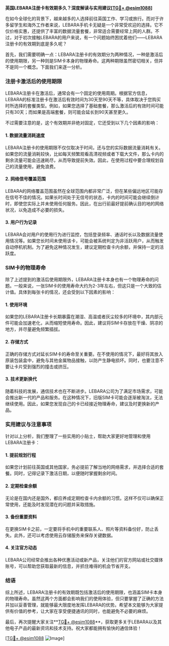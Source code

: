 **英国LEBARA注册卡有效期多久？深度解读与实用建议[[TG💪+ @esim1088](https://t.me/s/esim1088)]**

在如今全球化的背景下，越来越多的人选择前往英国工作、学习或旅行。而对于许多留学生和海外工作者来说，LEBARA手机卡无疑是一个非常受欢迎的选择。它不仅价格实惠，还提供了丰富的数据流量套餐，非常适合需要经常上网的人群。不过，对于初次接触LEBARA的用户来说，有一个问题始终困扰着他们——LEBARA注册卡的有效期到底是多久呢？

首先，我们需要明确一点：LEBARA注册卡的有效期分为两种情况，一种是激活后的使用期限，另一种则是SIM卡本身的物理寿命。这两种期限虽然密切相关，但并不是同一个概念。下面我们来逐一分析。

### 注册卡激活后的使用期限

LEBARA注册卡在激活后，通常会有一个固定的使用周期。根据官方信息，LEBARA的标准注册卡在激活后有效时间为30天至90天不等，具体取决于您购买时所选择的套餐类型。例如，如果您选择了基础套餐，那么激活后的有效时间可能只有30天；而如果是高端套餐，则可能会延长到90天甚至更久。

不过需要注意的是，这个有效期并非绝对固定，它还受到以下几个因素的影响：

#### 1. 数据流量消耗速度
LEBARA注册卡的使用期限不仅仅取决于时间，还与您的实际数据流量消耗有关。如果您的流量消耗较快，比如每天频繁观看高清视频或者下载大文件，那么卡内的剩余流量可能会迅速耗尽，从而导致提前失效。因此，在使用过程中要合理规划自己的流量使用，避免浪费。

#### 2. 网络信号覆盖范围
LEBARA的网络覆盖范围虽然在全球范围内都非常广泛，但在某些偏远地区可能存在信号不佳的情况。如果长时间处于无信号的状态，卡内的时间可能会继续倒计时，即使您实际上并未使用任何服务。因此，在出行前最好提前确认目的地的网络状况，以免造成不必要的损失。

#### 3. 用户行为记录
LEBARA会对用户的使用行为进行监控，包括登录频率、通话时长以及数据流量使用情况等。如果您长时间未使用该卡，可能会被系统判定为非活跃用户，从而触发自动停机机制。为了避免这种情况发生，建议定期检查卡内余额，并保持一定的活跃度。

### SIM卡的物理寿命

除了上述提到的激活后使用期限外，LEBARA注册卡本身也有一个物理寿命的问题。一般来说，一张SIM卡的使用寿命大约为2-3年左右，但这只是一个大致的估计值。具体到每张卡的情况，还会受到以下因素的影响：

#### 1. 使用环境
如果您的LEBARA注册卡长期暴露在潮湿、高温或者灰尘较多的环境中，其内部元件可能会加速老化，从而缩短使用寿命。因此，建议将SIM卡存放在干燥、阴凉的地方，并尽量避免频繁插拔。

#### 2. 存储方式
正确的存储方式对延长SIM卡的寿命至关重要。在不使用的情况下，最好将其放入原装包装盒中，避免与其他金属物品接触，以防产生静电损坏。同时，也要注意不要让卡片受到强烈的撞击或挤压。

#### 3. 技术更新换代
随着科技的发展，通信技术也在不断进步。LEBARA公司为了满足市场需求，可能会推出新一代的产品和服务。在这种情况下，旧版SIM卡可能会逐渐被淘汰，无法继续使用。因此，如果您发现自己的卡已经接近物理寿命，建议及时更换新的产品。

### 实用建议与注意事项

针对以上分析，我们整理了一些实用的小贴士，帮助大家更好地管理和使用LEBARA注册卡：

#### 1. 提前规划行程
如果您计划前往英国或其他国家，务必提前了解当地的网络需求，并选择合适的套餐。同时，记得记录下激活日期，以便随时掌握剩余时间。

#### 2. 定期检查余额
无论是在国内还是国外，都应养成定期检查卡内余额的习惯。这样不仅可以确保正常使用，还能及时发现潜在的问题并采取措施。

#### 3. 备份重要资料
在更换SIM卡之前，一定要将手机中的重要联系人、照片等资料备份好，防止丢失。此外，还可以考虑使用云存储服务来保存关键数据。

#### 4. 关注官方动态
LEBARA公司经常会推出各种优惠活动或新产品，关注他们的官方网站或社交媒体账号，可以帮助您获取最新的信息，并抓住难得的机会节省开支。

### 结语

综上所述，LEBARA注册卡的有效期既包括激活后的使用期限，也涵盖SIM卡本身的物理寿命。虽然这两个方面都会影响我们的使用体验，但只要掌握了正确的方法并加以妥善管理，就能够最大限度地发挥LEBARA的优势。希望本文能够为大家提供有价值的参考，让大家在享受便捷通讯的同时，也能避免不必要的麻烦。

最后，再次提醒大家关注**[TG💪+ @esim1088](https://t.me/s/esim1088)**，获取更多关于LEBARA以及其他电子产品的最新资讯和技术支持。祝大家都能拥有愉快的通信体验！

[[TG💪+ @esim1088](https://t.me/s/esim1088) ![Image](https://i.postimg.cc/4NQfJmqS/Snipaste-2025-05-13-00-14-12.png)]